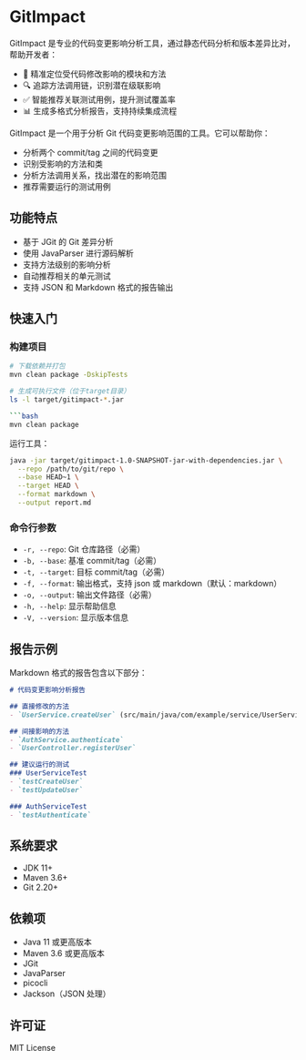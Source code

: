 # GitImpact

GitImpact 是专业的代码变更影响分析工具，通过静态代码分析和版本差异比对，帮助开发者：

- 🚀 精准定位受代码修改影响的模块和方法
- 🔍 追踪方法调用链，识别潜在级联影响
- ✅ 智能推荐关联测试用例，提升测试覆盖率
- 📊 生成多格式分析报告，支持持续集成流程

GitImpact 是一个用于分析 Git 代码变更影响范围的工具。它可以帮助你：

- 分析两个 commit/tag 之间的代码变更
- 识别受影响的方法和类
- 分析方法调用关系，找出潜在的影响范围
- 推荐需要运行的测试用例

## 功能特点

- 基于 JGit 的 Git 差异分析
- 使用 JavaParser 进行源码解析
- 支持方法级别的影响分析
- 自动推荐相关的单元测试
- 支持 JSON 和 Markdown 格式的报告输出

## 快速入门

### 构建项目
```bash
# 下载依赖并打包
mvn clean package -DskipTests

# 生成可执行文件（位于target目录）
ls -l target/gitimpact-*.jar

```bash
mvn clean package
```

运行工具：

```bash
java -jar target/gitimpact-1.0-SNAPSHOT-jar-with-dependencies.jar \
  --repo /path/to/git/repo \
  --base HEAD~1 \
  --target HEAD \
  --format markdown \
  --output report.md
```

### 命令行参数

- `-r, --repo`: Git 仓库路径（必需）
- `-b, --base`: 基准 commit/tag（必需）
- `-t, --target`: 目标 commit/tag（必需）
- `-f, --format`: 输出格式，支持 json 或 markdown（默认：markdown）
- `-o, --output`: 输出文件路径（必需）
- `-h, --help`: 显示帮助信息
- `-V, --version`: 显示版本信息

## 报告示例

Markdown 格式的报告包含以下部分：

```markdown
# 代码变更影响分析报告

## 直接修改的方法
- `UserService.createUser` (src/main/java/com/example/service/UserService.java)

## 间接影响的方法
- `AuthService.authenticate`
- `UserController.registerUser`

## 建议运行的测试
### UserServiceTest
- `testCreateUser`
- `testUpdateUser`

### AuthServiceTest
- `testAuthenticate`
```

## 系统要求

- JDK 11+
- Maven 3.6+
- Git 2.20+

## 依赖项

- Java 11 或更高版本
- Maven 3.6 或更高版本
- JGit
- JavaParser
- picocli
- Jackson（JSON 处理）

## 许可证

MIT License